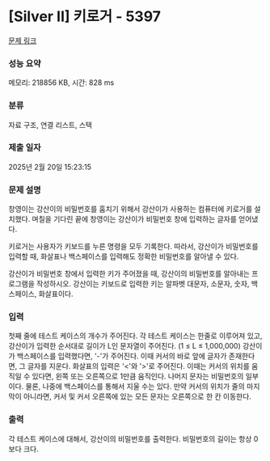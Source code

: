 # [Silver II] 키로거 - 5397 

[문제 링크](https://www.acmicpc.net/problem/5397) 

### 성능 요약

메모리: 218856 KB, 시간: 828 ms

### 분류

자료 구조, 연결 리스트, 스택

### 제출 일자

2025년 2월 20일 15:23:15

### 문제 설명

<p>창영이는 강산이의 비밀번호를 훔치기 위해서 강산이가 사용하는 컴퓨터에 키로거를 설치했다. 며칠을 기다린 끝에 창영이는 강산이가 비밀번호 창에 입력하는 글자를 얻어냈다.</p>

<p>키로거는 사용자가 키보드를 누른 명령을 모두 기록한다. 따라서, 강산이가 비밀번호를 입력할 때, 화살표나 백스페이스를 입력해도 정확한 비밀번호를 알아낼 수 있다. </p>

<p>강산이가 비밀번호 창에서 입력한 키가 주어졌을 때, 강산이의 비밀번호를 알아내는 프로그램을 작성하시오. 강산이는 키보드로 입력한 키는 알파벳 대문자, 소문자, 숫자, 백스페이스, 화살표이다.</p>

### 입력 

 <p>첫째 줄에 테스트 케이스의 개수가 주어진다. 각 테스트 케이스는 한줄로 이루어져 있고, 강산이가 입력한 순서대로 길이가 L인 문자열이 주어진다. (1 ≤ L ≤ 1,000,000) 강산이가 백스페이스를 입력했다면, '-'가 주어진다. 이때 커서의 바로 앞에 글자가 존재한다면, 그 글자를 지운다. 화살표의 입력은 '<'와 '>'로 주어진다. 이때는 커서의 위치를 움직일 수 있다면, 왼쪽 또는 오른쪽으로 1만큼 움직인다. 나머지 문자는 비밀번호의 일부이다. 물론, 나중에 백스페이스를 통해서 지울 수는 있다. 만약 커서의 위치가 줄의 마지막이 아니라면, 커서 및 커서 오른쪽에 있는 모든 문자는 오른쪽으로 한 칸 이동한다.</p>

### 출력 

 <p>각 테스트 케이스에 대해서, 강산이의 비밀번호를 출력한다. 비밀번호의 길이는 항상 0보다 크다.</p>

